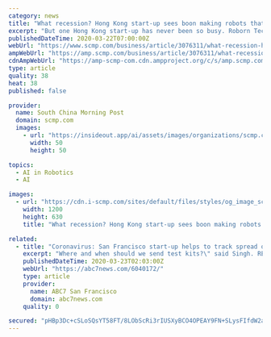 ```yaml
---
category: news
title: "What recession? Hong Kong start-up sees boon making robots that take body temperatures amid coronavirus pandemic"
excerpt: "But one Hong Kong start-up has never been so busy. Roborn Technology ... “Some products in the market would trigger an alarm even when someone walks past carrying a cup of coffee, but our artificial intelligence software allows our robot to focus on a person’s head for temperature checks,” Mak said. Coronavirus: Social distancing takes ..."
publishedDateTime: 2020-03-22T07:00:00Z
webUrl: "https://www.scmp.com/business/article/3076311/what-recession-hong-kong-start-sees-boon-making-robots-take-body"
ampWebUrl: "https://amp.scmp.com/business/article/3076311/what-recession-hong-kong-start-sees-boon-making-robots-take-body"
cdnAmpWebUrl: "https://amp-scmp-com.cdn.ampproject.org/c/s/amp.scmp.com/business/article/3076311/what-recession-hong-kong-start-sees-boon-making-robots-take-body"
type: article
quality: 38
heat: 38
published: false

provider:
  name: South China Morning Post
  domain: scmp.com
  images:
    - url: "https://insideout.app/ai/assets/images/organizations/scmp.com-50x50.jpg"
      width: 50
      height: 50

topics:
  - AI in Robotics
  - AI

images:
  - url: "https://cdn.i-scmp.com/sites/default/files/styles/og_image_scmp_generic/public/d8/images/methode/2020/03/22/c30dab22-6bf5-11ea-9de8-4adc9756b5c3_image_hires_152818.JPG?itok=ts4uUMX8&v=1584862104"
    width: 1200
    height: 630
    title: "What recession? Hong Kong start-up sees boon making robots that take body temperatures amid coronavirus pandemic"

related:
  - title: "Coronavirus: San Francisco start-up helps to track spread of COVID-19 using smart thermometer"
    excerpt: "Where and when should we send test kits?\" said Singh. RELATED: Coronavirus research: Menlo Park lab using robots, AI to find COVID-19 medication \"Two, to monitor response. When we start seeing the level of fever curve off, the fever clusters stop rising, we start to level off and diminish, that is an indicator that any outbreak is under control.\""
    publishedDateTime: 2020-03-23T02:03:00Z
    webUrl: "https://abc7news.com/6040172/"
    type: article
    provider:
      name: ABC7 San Francisco
      domain: abc7news.com
    quality: 0

secured: "pHBp3Dc+cSLoSQsYT58FT/8LObScRi3rIUSXyBCO4OPEAY9FN+SLysFIfdW2a7ge2A1HadVHf05XauxZ59/TO5HL2h4MyHkSlWpixkWBwSAOeTzWdquNeZXqKoLzhsASzPYUNtB+sEY7i1OdbyFJqe/sVojaHz9c8NyNoBiv1LpjAvR8eN0H4OmKHtw0bQM1a5l53GDMB3rPoy/5lSjp8ay0S5wn8/xmP2kR9DPSnwafEUod1ciqWIj5xT5lDo4CZKO+jPYjaEfwAOnbd2/3AV25vyos7DZfcEyo8Xkwv+4M8+KjRrZxzBqrCBlOEB3Rte2bj8BiX+0bavQQcJQAHBCNEEa9sGVg09UGGJyM8SdmNz2sfT6fFgbF9u+/jW310yWgG2h9na8gBzqJV4cQC0QAgvCsjbFgh+l5nDUjQ9cAHrRUTYcYJwtBfa/f2KccujmzXhHcIlgedWUbFXjKpMrn1zaxqOReS/9dNQ4nipI=;/mOsSh9SChDndCBfx3NIsg=="
---
```


